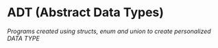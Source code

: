 # ADT (Abstract Data Types)

*Programs created using structs, enum and union to create personalized DATA TYPE*
